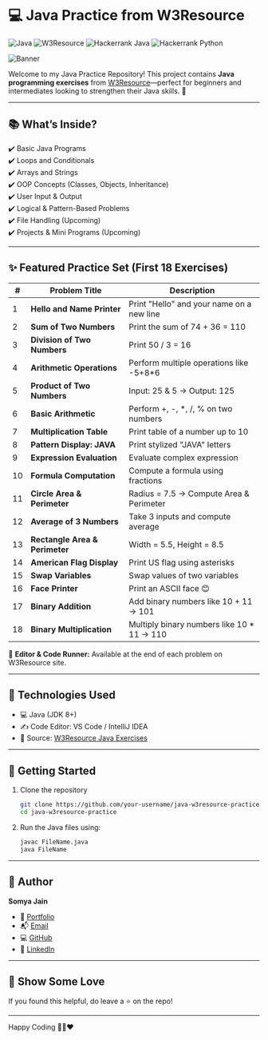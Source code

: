 # 💻 Java Practice from W3Resource

![Java](https://img.shields.io/badge/Java-Practice-blueviolet?style=flat&logo=java)
![W3Resource](https://img.shields.io/badge/W3Resource-Exercises-brightgreen)
![Hackerrank Java](https://img.shields.io/badge/Hackerrank-Java%203%E2%AD%90-green)
![Hackerrank Python](https://img.shields.io/badge/Hackerrank-Python%202%E2%AD%90-blue)

![Banner](https://i.imgur.com/hL9nKFL.png) <!-- You can replace this banner with your own hosted image URL -->

Welcome to my Java Practice Repository! This project contains **Java programming exercises** from [W3Resource](https://www.w3resource.com/java-exercises/)—perfect for beginners and intermediates looking to strengthen their Java skills. 💪

---

## 📚 What’s Inside?

✔️ Basic Java Programs  
✔️ Loops and Conditionals  
✔️ Arrays and Strings  
✔️ OOP Concepts (Classes, Objects, Inheritance)  
✔️ User Input & Output  
✔️ Logical & Pattern-Based Problems  
✔️ File Handling (Upcoming)  
✔️ Projects & Mini Programs (Upcoming)

---

## ✨ Featured Practice Set (First 18 Exercises)

| #   | Problem Title                  | Description                                 |
| --- | ------------------------------ | ------------------------------------------- |
| 1   | **Hello and Name Printer**     | Print "Hello" and your name on a new line   |
| 2   | **Sum of Two Numbers**         | Print the sum of 74 + 36 = 110              |
| 3   | **Division of Two Numbers**    | Print 50 / 3 = 16                           |
| 4   | **Arithmetic Operations**      | Perform multiple operations like -5+8\*6    |
| 5   | **Product of Two Numbers**     | Input: 25 & 5 → Output: 125                 |
| 6   | **Basic Arithmetic**           | Perform +, -, \*, /, % on two numbers       |
| 7   | **Multiplication Table**       | Print table of a number up to 10            |
| 8   | **Pattern Display: JAVA**      | Print stylized "JAVA" letters               |
| 9   | **Expression Evaluation**      | Evaluate complex expression                 |
| 10  | **Formula Computation**        | Compute a formula using fractions           |
| 11  | **Circle Area & Perimeter**    | Radius = 7.5 → Compute Area & Perimeter     |
| 12  | **Average of 3 Numbers**       | Take 3 inputs and compute average           |
| 13  | **Rectangle Area & Perimeter** | Width = 5.5, Height = 8.5                   |
| 14  | **American Flag Display**      | Print US flag using asterisks               |
| 15  | **Swap Variables**             | Swap values of two variables                |
| 16  | **Face Printer**               | Print an ASCII face 😊                      |
| 17  | **Binary Addition**            | Add binary numbers like 10 + 11 → 101       |
| 18  | **Binary Multiplication**      | Multiply binary numbers like 10 \* 11 → 110 |

🔗 **Editor & Code Runner:** Available at the end of each problem on W3Resource site.

---

## 🔧 Technologies Used

- 💻 Java (JDK 8+)
- ✍️ Code Editor: VS Code / IntelliJ IDEA
- 📝 Source: [W3Resource Java Exercises](https://www.w3resource.com/java-exercises/)

---

## 🚀 Getting Started

1. Clone the repository
   ```bash
   git clone https://github.com/your-username/java-w3resource-practice.git
   cd java-w3resource-practice
   ```
2. Run the Java files using:
   ```bash
   javac FileName.java
   java FileName
   ```

---

## 📌 Author

**Somya Jain**

- 💼 [Portfolio](https://somya-react-portfolio.vercel.app/)
- 📬 [Email](mailto:somyajain853@gmail.com)
- 💻 [GitHub](https://github.com/S15jn)
- 💼 [LinkedIn](https://linkedin.com/in/somyajain2002/)

---

## 🌟 Show Some Love

If you found this helpful, do leave a ⭐️ on the repo!

---

Happy Coding 👩‍💻❤️
